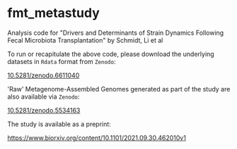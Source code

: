 # fmt_metastudy
Analysis code for "Drivers and Determinants of Strain Dynamics Following Fecal Microbiota Transplantation" by Schmidt, Li et al

To run or recapitulate the above code, please download the underlying datasets in `Rdata` format from `Zenodo`:

[10.5281/zenodo.6611040](https://doi.org/10.5281/zenodo.6611039)

'Raw' Metagenome-Assembled Genomes generated as part of the study are also available via `Zenodo`:

[10.5281/zenodo.5534163](https://doi.org/10.5281/zenodo.5534162)

The study is available as a preprint:

https://www.biorxiv.org/content/10.1101/2021.09.30.462010v1


